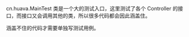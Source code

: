 
cn.huava.MainTest 类是一个大的测试入口，这里测试了各个 Controller 的接口，而接口又会调用其他的类，所以很多代码都会因此涵盖住。

涵盖不住的代码才需要单独写测试用例。
